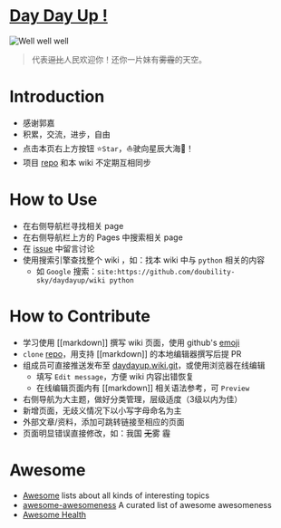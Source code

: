 # [Day Day Up !](http://doubility-sky.github.io/daydayup/)
![Well well well](https://raw.githubusercontent.com/wiki/doubility-sky/daydayup/image/the_great_master.gif "前进吧骚年！伟大的领袖看好你呦！")
>代表~~逗比~~人民欢迎你！还你一片妹有~~雾霾~~的天空。


# Introduction
- 感谢郭嘉
- 积累，交流，进步，自由
- 点击本页右上方按钮 :star:`Star`，:sailboat:驶向星辰大海:milky_way:！
- 项目 [repo](https://github.com/doubility-sky/daydayup.git) 和本 wiki 不定期互相同步


# How to Use
- 在右侧导航栏寻找相关 page
- 在右侧导航栏上方的 Pages 中搜索相关 page
- 在 [issue](https://github.com/doubility-sky/daydayup/issues) 中留言讨论
- 使用搜索引擎查找整个 wiki ，如：找本 wiki 中与 `python` 相关的内容
  - 如 `Google` 搜索：`site:https://github.com/doubility-sky/daydayup/wiki python`


# How to Contribute
- 学习使用 [[markdown]] 撰写 wiki 页面，使用 github's [emoji](https://gist.github.com/rxaviers/7360908)
- `clone` [repo](https://github.com/doubility-sky/daydayup)，用支持 [[markdown]] 的本地编辑器撰写后提 PR
- 组成员可直接推送发布至 [daydayup.wiki.git](git@github.com:doubility-sky/daydayup.wiki.git)，或使用浏览器在线编辑
  - 填写 `Edit message`，方便 wiki 内容出错恢复
  - 在线编辑页面内有 [[markdown]] 相关语法参考，可 `Preview`
- 右侧导航为大主题，做好分类管理，层级适度（3级以内为佳）
- 新增页面，无歧义情况下以小写字母命名为主
- 外部文章/资料，添加可跳转链接至相应的页面
- 页面明显错误直接修改，如：我国 ~~无~~雾 霾


# Awesome
- [Awesome](https://github.com/sindresorhus/awesome) lists about all kinds of interesting topics
- [awesome-awesomeness](https://github.com/bayandin/awesome-awesomeness) A curated list of awesome awesomeness
- [Awesome Health](https://github.com/kakoni/awesome-healthcare)